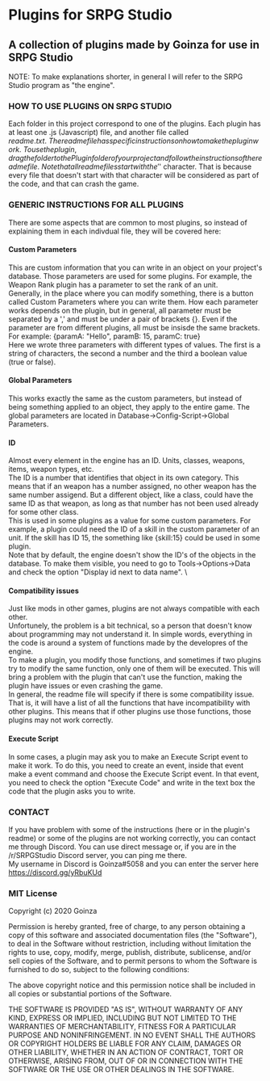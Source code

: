 # Plugins for SRPG Studio
## A collection of plugins made by Goinza for use in SRPG Studio


NOTE: To make explanations shorter, in general I will refer to the SRPG Studio program as "the engine".


### HOW TO USE PLUGINS ON SRPG STUDIO
Each folder in this project correspond to one of the plugins. Each plugin 
has at least one .js (Javascript) file, and another file called $readme.txt. \
The readme file has specific instructions on how to make the plugin work.\
To use the plugin, drag the folder to the Plugin folder of your project and follow
the instructions of the readme file.\
Note that all readme files start with the '$' character. That is because every
file that doesn't start with that character will be considered as part of the code,
and that can crash the game.


### GENERIC INSTRUCTIONS FOR ALL PLUGINS
There are some aspects that are common to most plugins, so instead of explaining them
in each indivdual file, they will be covered here: 

  #### Custom Parameters
  This are custom information that you can write in an object on your project's database.
  Those parameters are used for some plugins. For example, the Weapon Rank plugin has a parameter to set the rank
  of an unit. \
  Generally, in the place where you can modify something, there is a button called Custom Parameters where you can write them.
  How each parameter works depends on the plugin, but in general, all parameter must be separated by a ',' and
  must be under a pair of brackets {}. Even if the parameter are from different plugins, all must be insisde the
  same brackets. For example: {paramA: "Hello", paramB: 15, paramC: true} \
  Here we wrote three parameters with different types of values. The first is a string of characters,
  the second a number and the third a boolean value (true or false). 
   
  #### Global Parameters
  This works exactly the same as the custom parameters, but instead of being something applied to an object,
  they apply to the entire game. The global parameters are located in Database->Config-Script->Global Parameters. 
  
  #### ID 
  Almost every element in the engine has an ID. Units, classes, weapons, items, weapon types, etc. \
  The ID is a number that identifies that object in its own category. This means that if an weapon has a number assigned,
  no other weapon has the same number assigend. But a different object, like a class, could have the same ID as that weapon,
  as long as that number has not been used already for some other class. \
  This is used in some plugins as a value for some custom parameters. For example, a plugin could need the ID of a skill
  in the custom parameter of an unit. If the skill has ID 15, the something like {skill:15} could be used in some plugin. \
  Note that by default, the engine doesn't show the ID's of the objects in the database. To make them visible, you need 
  to go to Tools->Options->Data and check the option "Display id next to data name". \
    
  #### Compatibility issues
  Just like mods in other games, plugins are not always compatible with each other. \
  Unfortunely, the problem is a bit technical, so a person that doesn't know about programming may not understand it.
  In simple words, everything in the code is around a system of functions made by the developres of the engine. \
  To make a plugin, you modify those functions, and sometimes if two plugins try to modify the same function,
  only one of them will be executed. This will bring a problem with the plugin that can't use the function,
  making the plugin have issues or even crashing the game. \
  In general, the readme file will specify if there is some compatibility issue. That is, it will have a list of all
  the functions that have incompatibility with other plugins. This means that if other plugins use those functions, those
  plugins may not work correctly.
    
  #### Execute Script
  In some cases, a plugin may ask you to make an Execute Script event to make it work.
  To do this, you need to create an event, inside that event make a event command and choose the Execute Script event.
  In that event, you need to check the option "Execute Code" and write in the text box the code that the plugin asks you
  to write.
    
    
### CONTACT
If you have problem with some of the instructions (here or in the plugin's readme) or some of the plugins are
not working correctly, you can contact me through Discord. You can use direct message or, if you are in the
/r/SRPGStudio Discord server, you can ping me there. \
My username in Discord is Goinza#5058 and you can enter the server here https://discord.gg/yRbuKUd


### MIT License

Copyright (c) 2020 Goinza

Permission is hereby granted, free of charge, to any person obtaining a copy
of this software and associated documentation files (the "Software"), to deal
in the Software without restriction, including without limitation the rights
to use, copy, modify, merge, publish, distribute, sublicense, and/or sell
copies of the Software, and to permit persons to whom the Software is
furnished to do so, subject to the following conditions:

The above copyright notice and this permission notice shall be included in all
copies or substantial portions of the Software.

THE SOFTWARE IS PROVIDED "AS IS", WITHOUT WARRANTY OF ANY KIND, EXPRESS OR
IMPLIED, INCLUDING BUT NOT LIMITED TO THE WARRANTIES OF MERCHANTABILITY,
FITNESS FOR A PARTICULAR PURPOSE AND NONINFRINGEMENT. IN NO EVENT SHALL THE
AUTHORS OR COPYRIGHT HOLDERS BE LIABLE FOR ANY CLAIM, DAMAGES OR OTHER
LIABILITY, WHETHER IN AN ACTION OF CONTRACT, TORT OR OTHERWISE, ARISING FROM,
OUT OF OR IN CONNECTION WITH THE SOFTWARE OR THE USE OR OTHER DEALINGS IN THE
SOFTWARE.
